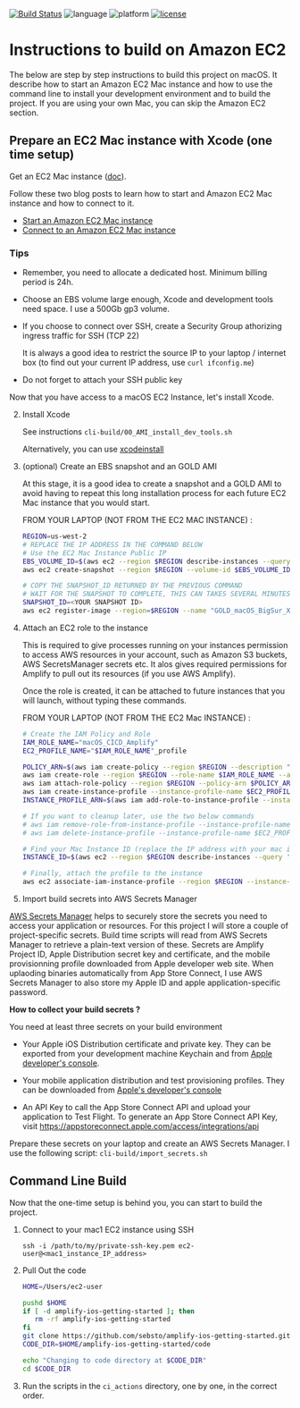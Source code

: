 [![Build Status](https://github.com/sebsto/amplify-ios-getting-started/actions/workflows/ContinuousIntegration.yml/badge.svg)](https://github.com/sebsto/amplify-ios-getting-started/actions/workflows/ContinuousIntegration.yml)
![language](https://img.shields.io/badge/swift-6.2-blue)
![platform](https://img.shields.io/badge/platform-ios18+-green)
[![license](https://img.shields.io/badge/License-Apache%202.0-blue.svg)](LICENSE)

# Instructions to build on Amazon EC2

The below are step by step instructions to build this project on macOS.  It describe how to start an Amazon EC2 Mac instance and how to use the command line to install your development environment and to build the project.  If you are using your own Mac, you can skip the Amazon EC2 section.

## Prepare an EC2 Mac instance with Xcode (one time setup)

Get an EC2 Mac instance ([doc](https://docs.aws.amazon.com/AWSEC2/latest/UserGuide/ec2-mac-instances.html)).

Follow these two blog posts to learn how to start and Amazon EC2 Mac instance and how to connect to it.

- [Start an Amazon EC2 Mac instance](https://builder.aws.com/content/2duUEgh4u4TIDqfECiDkEbrn2Iw/start-an-amazon-ec2-mac-instance)
- [Connect to an Amazon EC2 Mac instance](https://builder.aws.com/content/2duUtYq4ENzOLGLdEg0A3aeyCuj/connect-to-an-amazon-ec2-mac-instance)

### Tips
- Remember, you need to allocate a dedicated host.  Minimum billing period is 24h. 

- Choose an EBS volume large enough, Xcode and development tools need space. I use a 500Gb gp3 volume.

- If you choose to connect over SSH, create a Security Group athorizing ingress traffic for SSH (TCP 22)

  It is always a good idea to restrict the source IP to your laptop / internet box (to find out your current IP address, use `curl ifconfig.me`)

- Do not forget to attach your SSH public key

Now that you have access to a macOS EC2 Instance, let's install Xcode.

2. Install Xcode

   See instructions `cli-build/00_AMI_install_dev_tools.sh`

   Alternatively, you can use [xcodeinstall](https://github.com/sebsto/xcodeinstall)

4. (optional) Create an EBS snapshot and an GOLD AMI  

   At this stage, it is a good idea to create a snapshot and a GOLD AMI to avoid having to repeat this long installation process for each future EC2 Mac instance that you would start.

   FROM YOUR LAPTOP (NOT FROM THE EC2 MAC INSTANCE) :

   ```bash
   REGION=us-west-2
   # REPLACE THE IP ADDRESS IN THE COMMAND BELOW
   # Use the EC2 Mac Instance Public IP
   EBS_VOLUME_ID=$(aws ec2 --region $REGION describe-instances --query 'Reservations[].Instances[?PublicIpAddress==`<YOUR EC2 MAC PUBLIC IP ADDRESS>`].BlockDeviceMappings[][].Ebs.VolumeId' --output text)
   aws ec2 create-snapshot --region $REGION --volume-id $EBS_VOLUME_ID --description "macOS Big Sur Xcode"

   # COPY THE SNAPSHOT_ID RETURNED BY THE PREVIOUS COMMAND
   # WAIT FOR THE SNAPSHOT TO COMPLETE, THIS CAN TAKES SEVERAL MINUTES
   SNAPSHOT_ID=<YOUR SNAPSHOT ID>
   aws ec2 register-image --region=$REGION --name "GOLD_macOS_BigSur_Xcode" --description "macOS Big Sur Xcode Gold Image" --architecture x86_64_mac --virtualization-type hvm --block-device-mappings DeviceName="/dev/sda1",Ebs=\{SnapshotId=$SNAPSHOT_ID,VolumeType=gp3\} --root-device-name "/dev/sda1"
   ```

4. Attach an EC2 role to the instance

   This is required to give processes running on your instances permission to access AWS resources in your account, such as Amazon S3 buckets, AWS SecretsManager secrets etc. It alos gives required permissions for Amplify to pull out its resources (if you use AWS Amplify).

   Once the role is created, it can be attached to future instances that you will launch, without typing these commands.

   FROM YOUR LAPTOP (NOT FROM THE EC2 Mac INSTANCE) :

   ```bash
   # Create the IAM Policy and Role 
   IAM_ROLE_NAME="macOS_CICD_Amplify"
   EC2_PROFILE_NAME="$IAM_ROLE_NAME"_profile

   POLICY_ARN=$(aws iam create-policy --region $REGION --description "mac1 instance CICD permission for Amplify" --policy-name "mac1_CICD" --policy-document file://./cli-build/iam_permissions_for_ec2.json --query 'Policy.Arn' --output text)
   aws iam create-role --region $REGION --role-name $IAM_ROLE_NAME --assume-role-policy-document file://./cli-build/iam_assume_role.json
   aws iam attach-role-policy --region $REGION --policy-arn $POLICY_ARN --role-name $IAM_ROLE_NAME
   aws iam create-instance-profile --instance-profile-name $EC2_PROFILE_NAME
   INSTANCE_PROFILE_ARN=$(aws iam add-role-to-instance-profile --instance-profile-name $EC2_PROFILE_NAME --role-name $IAM_ROLE_NAME --query InstanceProfile.Arn --output text)

   # If you want to cleanup later, use the two below commands
   # aws iam remove-role-from-instance-profile --instance-profile-name $EC2_PROFILE_NAME --role-name $IAM_ROLE_NAME
   # aws iam delete-instance-profile --instance-profile-name $EC2_PROFILE_NAME 

   # Find your Mac Instance ID (replace the IP address with your mac instance IP address)
   INSTANCE_ID=$(aws ec2 --region $REGION describe-instances --query 'Reservations[].Instances[?PublicIpAddress==`<YOUR MAC INSTANCE PUBLIC IP ADDRESS>`].InstanceId | []' --output text)

   # Finally, attach the profile to the instance
   aws ec2 associate-iam-instance-profile --region $REGION --instance-id $INSTANCE_ID --iam-instance-profile Arn=$INSTANCE_PROFILE_ARN,Name=$EC2_PROFILE_NAME
   ```

5. Import build secrets into AWS Secrets Manager

[AWS Secrets Manager](https://aws.amazon.com/secrets-manager/) helps to securely store the secrets you need to access your application or resources.  For this project I will store a couple of project-specific secrets. Build time scripts will read from AWS Secrets Manager to retrieve a plain-text version of these.  Secrets are Amplify Project ID, Apple Distribution secret key and certificate, and the mobile provisionning profile downloaded from Apple developer web site. When uplaoding binaries automatically from App Store Connect, I use AWS Secrets Manager to also store my Apple ID and apple application-specific password.

**How to collect your build secrets ?**

You need at least three secrets on your build environment

- Your Apple iOS Distribution certificate and private key. They can be exported from your development machine Keychain and from [Apple developer's console](https://developer.apple.com/account/resources/certificates).

- Your mobile application distribution and test provisioning profiles. They can be downloaded from [Apple's developer's console](https://developer.apple.com/account/resources/profiles/list)

- An API Key to call the App Store Connect API and upload your application to Test Flight. To generate an App Store Connect API Key, visit https://appstoreconnect.apple.com/access/integrations/api

Prepare these secrets on your laptop and create an AWS Secrets Manager. I use the following script: `cli-build/import_secrets.sh`

## Command Line Build

Now that the one-time setup is behind you, you can start to build the project.

1.  Connect to your mac1 EC2 instance using SSH

    `ssh -i /path/to/my/private-ssh-key.pem ec2-user@<mac1_instance_IP_address>`

2. Pull Out the code 

   ```bash
   HOME=/Users/ec2-user

   pushd $HOME 
   if [ -d amplify-ios-getting-started ]; then
      rm -rf amplify-ios-getting-started
   fi
   git clone https://github.com/sebsto/amplify-ios-getting-started.git
   CODE_DIR=$HOME/amplify-ios-getting-started/code

   echo "Changing to code directory at $CODE_DIR"
   cd $CODE_DIR
   ```

4. Run the scripts in the `ci_actions` directory, one by one, in the correct order.
